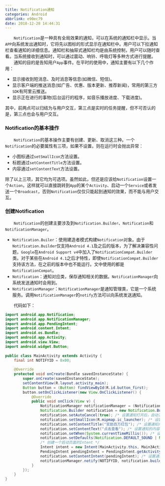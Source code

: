 ```yaml
---
title: Notification通知
categories: Android
abbrlink: e90ec79
date: 2018-12-28 14:44:31
---
```

&emsp;&emsp;`Notification`是一种具有全局效果的通知，可以在系统的通知栏中显示。当`APP`向系统发出通知时，它将先以图标的形式显示在通知栏中。用户可以下拉通知栏查看通知的详细信息。通知栏和抽屉式通知栏均是由系统控制，用户可以随时查看。当系统接收到通知时，可以通过震动、响铃、呼吸灯等多种方式进行提醒。
&emsp;&emsp;通知的目的是告知用户`App`事件。在平时的使用中，通知主要有以下几个作用：

- 显示接收到短消息、及时消息等信息(如微信、短信)。
- 显示客户端的推送消息(如广告、优惠、版本更新、推荐新闻)，常用的第三方`SDK`有阿里云推送。
- 显示正在进行的事物(后台运行的程序，如音乐播放进度、下载进度)。

其中，前两点可以归结为与用户交互，第三点是实时的任务提醒，但不可否认的是，第三点也会与用户交互。

### Notification的基本操作

&emsp;&emsp;`Notification`的基本操作主要有创建、更新、取消这三种。一个`Notification`的必要属性有三项，如果不设置，则在运行时会抛出异常：

- 小图标通过`setSmallIcon`方法设置。
- 标题通过`setContentTitle`方法设置。
- 内容通过`setContentText`方法设置。

除了以上三项，其它均为可选项。虽然如此，但还是应该给`Notification`设置一个`Action`，这样就可以直接跳转到`App`的某个`Activity`、启动一个`Service`或者发送一个`Broadcast`，否则`Notification`仅仅只能起到通知的效果，而不能与用户交互。

### 创建Notification

&emsp;&emsp;`Notification`的创建主要涉及到`Notification.Builder`、`Notification`和`NotificationManager`。

- `Notification.Builer`：使用建造者模式构建`Notification`对象。由于`Notification.Builder`仅支持`Android 4.1`及之后的版本，为了解决兼容性问题，`Google`在`Android Support v4`中加入了`NotificationCompat.Builder`类。对于某些在`Android 4.1`之后才特性，即使`NotificationCompat.Builder`支持该方法，在之前的版本中也不能运行。文中使用的都是`NotificationCompat`。
- `Notification`：通知对应类，保存通知相关的数据。`NotificationManager`向系统发送通知时会用到。
- `NotificationManager`：`NotificationManager`是通知管理类，它是一个系统服务。调用`NotificationManager`的`notify`方法可以向系统发送通知。

&emsp;&emsp;代码如下：

``` java
import android.app.Notification;
import android.app.NotificationManager;
import android.app.PendingIntent;
import android.content.Intent;
import android.os.Bundle;
import android.app.Activity;
import android.view.View;
import android.widget.Button;
​
public class MainActivity extends Activity {
    final int NOTIFYID = 0x00;
​
    @Override
    protected void onCreate(Bundle savedInstanceState) {
        super.onCreate(savedInstanceState);
        setContentView(R.layout.activity_main);
        Button button = (Button) findViewById(R.id.button_first);
        button.setOnClickListener(new View.OnClickListener() {
            @Override
            public void onClick(View v) {
                NotificationManager notificationManager = (NotificationManager) getSystemService(NOTIFICATION_SERVICE);
                Notification.Builder notification = new Notification.Builder(MainActivity.this); /* 创建一个通知对象 */
                notification.setAutoCancel(true); /* 设置通知打开后，自动消失 */
                notification.setSmallIcon(R.mipmap.ic_launcher); /* 设置通知图标 */
                notification.setContentTitle("奖励百万红包"); /* 设置通知内容标题 */
                notification.setContentText("点击查看"); /* 设置通知的内容 */
                notification.setWhen(System.currentTimeMillis()); /* 设置发送时间 */
                notification.setDefaults(Notification.DEFAULT_SOUND | Notification.DEFAULT_VIBRATE); /* 设置通知的声音和振动 */
                /* 创建一个启动页面的Intent */
                Intent intent = new Intent(MainActivity.this, Main3Activity.class);
                PendingIntent pendingIntent = PendingIntent.getActivity(MainActivity.this, 0, intent, 0);
                notification.setContentIntent(pendingIntent); /* 设置通知栏点击跳转 */
                notificationManager.notify(NOTIFYID, notification.build()); /* 发送通知 */
            }
        });
    }
}
```